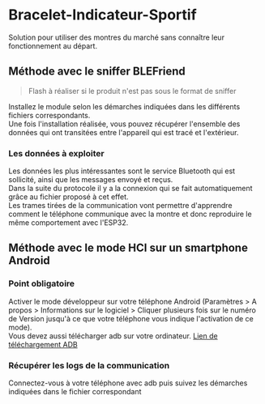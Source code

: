 # Bracelet-Indicateur-Sportif
Solution pour utiliser des montres du marché sans connaître leur fonctionnement au départ.  
## Méthode avec le sniffer BLEFriend
> Flash à réaliser si le produit n'est pas sous le format de sniffer

Installez le module selon les démarches indiquées dans les différents fichiers correspondants.  
Une fois l'installation réalisée, vous pouvez récupérer l'ensemble des données qui ont transitées entre l'appareil qui est tracé et l'extérieur.  
### Les données à exploiter
Les données les plus intéressantes sont le service Bluetooth qui est sollicité, ainsi que les messages envoyé et reçus.  
Dans la suite du protocole il y a la connexion qui se fait automatiquement grâce au fichier proposé à cet effet.  
Les trames tirées de la communication vont permettre d'apprendre comment le téléphone communique avec la montre et donc reproduire le même comportement avec l'ESP32.  
## Méthode avec le mode HCI sur un smartphone Android
### Point obligatoire
Activer le mode développeur sur votre téléphone Android (Paramètres > A propos > Informations sur le logiciel > Cliquer plusieurs fois sur le numéro de Version
jusqu'à ce que votre téléphone vous indique l'activation de ce mode).  
Vous devez aussi télécharger adb sur votre ordinateur. [Lien de téléchargement ADB](https://dl.google.com/android/repository/platform-tools-latest-windows.zip)  
### Récupérer les logs de la communication
Connectez-vous à votre téléphone avec adb puis suivez les démarches indiquées dans le fichier correspondant

